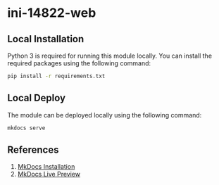 # ini-14822-web


## Local Installation
Python 3 is required for running this module locally. You can install the required packages using the following command:
```sh
pip install -r requirements.txt
```

## Local Deploy
The module can be deployed locally using the following command:
```sh
mkdocs serve
```

## References
1. [MkDocs Installation](https://squidfunk.github.io/mkdocs-material/getting-started/#installation)
2. [MkDocs Live Preview](https://squidfunk.github.io/mkdocs-material/creating-your-site/#previewing-as-you-write)
